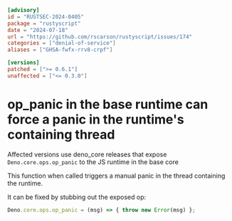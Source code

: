 ```toml
[advisory]
id = "RUSTSEC-2024-0405"
package = "rustyscript"
date = "2024-07-18"
url = "https://github.com/rscarson/rustyscript/issues/174"
categories = ["denial-of-service"]
aliases = ["GHSA-fwfx-rrv8-crpf"]

[versions]
patched = [">= 0.6.1"]
unaffected = ["<= 0.3.0"]
```

# op_panic in the base runtime can force a panic in the runtime's containing thread

Affected versions use deno_core releases that expose `Deno.core.ops.op_panic` to the JS runtime in the base core

This function when called triggers a manual panic in the thread containing the runtime.

It can be fixed by stubbing out the exposed op:
```javascript
Deno.core.ops.op_panic = (msg) => { throw new Error(msg) };
```
